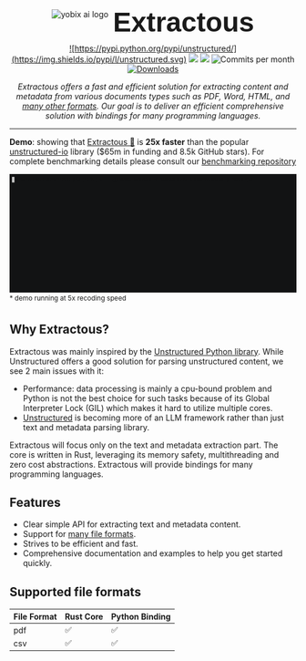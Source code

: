 
<div style="margin: 20px; align-items: center; justify-content: center; display: flex; height: 36px">
  <img height="45px" alt="yobix ai logo" src="https://framerusercontent.com/images/zaqayjWBWNoQmV9MIwSEKf0HBo.png?scale-down-to=512">
  <p style="font-family: sans-serif; font-size: xxx-large; font-weight: bold; padding-left: 8px; text-underline:none">Extractous</p>
</div>

<div align="center">

<a href="https://github.com/yobix-ai/extractous/blob/main/LICENSE">![https://pypi.python.org/pypi/unstructured/](https://img.shields.io/pypi/l/unstructured.svg)</a>
[![](https://img.shields.io/crates/v/extractous)](https://crates.io/crates/extractous)
[![](https://img.shields.io/pypi/v/extractous)](https://pypi.org/project/extractous/)
<img src="https://img.shields.io/github/commit-activity/m/yobix-ai/extractous" alt="Commits per month">
[![Downloads](https://static.pepy.tech/badge/extractous/month)](https://pepy.tech/project/extractous)
</div>

<div align="center">

_Extractous offers a fast and efficient solution for extracting content and metadata from various documents types such as PDF, Word, HTML, and [many other formats](#supported-file-formats).
Our goal is to deliver an efficient comprehensive solution with bindings for many programming languages._

</div>

---

**Demo**: showing that [Extractous 🚀](https://github.com/yobix-ai/extractous) is **25x faster** than the popular
[unstructured-io](https://github.com/Unstructured-IO/unstructured) library ($65m in funding and 8.5k GitHub stars). 
For complete benchmarking details please consult our [benchmarking repository](https://github.com/yobix-ai/extractous-benchmarks)

![unstructured_vs_extractous](https://github.com/yobix-ai/extractous-benchmarks/raw/main/docs/extractous_vs_unstructured.gif)
<sup>* demo running at 5x recoding speed </sup>

## Why Extractous?

Extractous was mainly inspired by the [Unstructured Python library](https://github.com/Unstructured-IO/unstructured).
While Unstructured offers a good solution for parsing unstructured content, we see 2 main issues with it:

* Performance: data processing is mainly a cpu-bound problem and Python is not the best choice for such tasks
  because of its Global Interpreter Lock (GIL) which makes it hard to utilize multiple cores.
* [Unstructured](https://github.com/Unstructured-IO/unstructured) is becoming more of an LLM framework rather than
  just text and metadata parsing library.

Extractous will focus only on the text and metadata extraction part. The core is written in Rust, leveraging its
memory safety, multithreading and zero cost abstractions. Extractous will provide bindings for many programming
languages.

## Features

* Clear simple API for extracting text and metadata content.
* Support for [many file formats](#supported-file-formats).
* Strives to be efficient and fast.
* Comprehensive documentation and examples to help you get started quickly.

## Supported file formats

| File Format | Rust Core | Python Binding |
|-------------|-----------|----------------|
| pdf         | ✅         | ✅              |
| csv         | ✅         | ✅              |